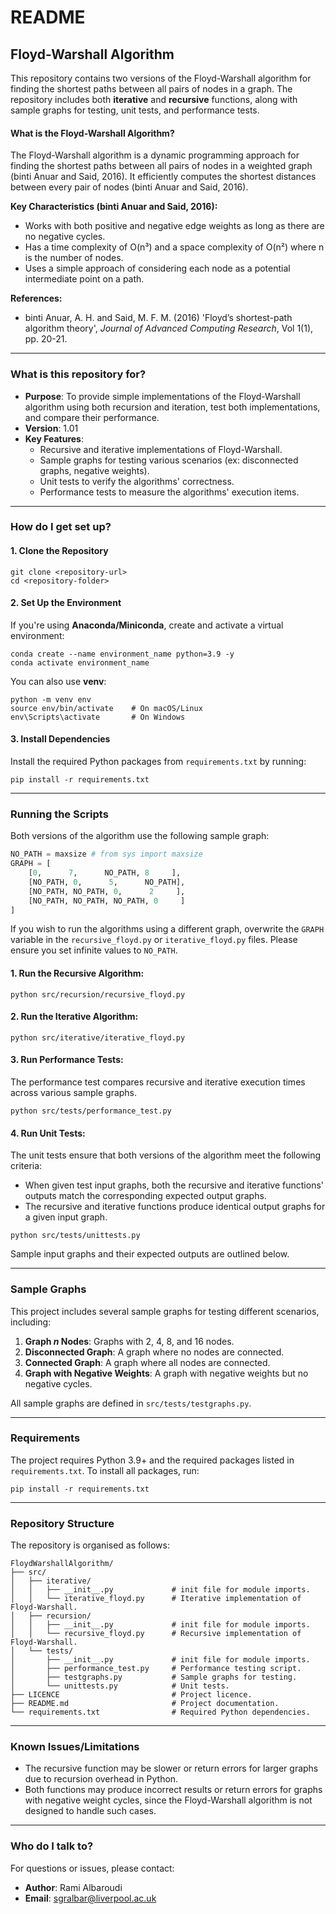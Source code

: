 # README

## Floyd-Warshall Algorithm

This repository contains two versions of the Floyd-Warshall algorithm for finding the shortest paths between all pairs of nodes in a graph. The repository includes both **iterative** and **recursive** functions, along with sample graphs for testing, unit tests, and performance tests.

#### What is the Floyd-Warshall Algorithm?

The Floyd-Warshall algorithm is a dynamic programming approach for finding the shortest paths between all pairs of nodes in a weighted graph (binti Anuar and Said, 2016). It efficiently computes the shortest distances between every pair of nodes (binti Anuar and Said, 2016).

**Key Characteristics (binti Anuar and Said, 2016):**

- Works with both positive and negative edge weights as long as there are no negative cycles.
- Has a time complexity of O(n³) and a space complexity of O(n²) where n is the number of nodes.
- Uses a simple approach of considering each node as a potential intermediate point on a path.

**References:**

- binti Anuar, A. H. and Said, M. F. M. (2016) 'Floyd’s shortest-path algorithm theory', _Journal of Advanced Computing Research_, Vol 1(1), pp. 20-21.

---

### What is this repository for?

- **Purpose**: To provide simple implementations of the Floyd-Warshall algorithm using both recursion and iteration, test both implementations, and compare their performance.
- **Version**: 1.01
- **Key Features**:
  - Recursive and iterative implementations of Floyd-Warshall.
  - Sample graphs for testing various scenarios (ex: disconnected graphs, negative weights).
  - Unit tests to verify the algorithms' correctness.
  - Performance tests to measure the algorithms' execution items.

---

### How do I get set up?

#### 1. Clone the Repository

```
git clone <repository-url>
cd <repository-folder>
```

#### 2. Set Up the Environment

If you're using **Anaconda/Miniconda**, create and activate a virtual environment:

```
conda create --name environment_name python=3.9 -y
conda activate environment_name
```

You can also use **venv**:

```
python -m venv env
source env/bin/activate    # On macOS/Linux
env\Scripts\activate       # On Windows
```

#### 3. Install Dependencies

Install the required Python packages from `requirements.txt` by running:

```
pip install -r requirements.txt
```

---

### Running the Scripts

Both versions of the algorithm use the following sample graph:

```python
NO_PATH = maxsize # from sys import maxsize
GRAPH = [
    [0,      7,      NO_PATH, 8     ],
    [NO_PATH, 0,      5,      NO_PATH],
    [NO_PATH, NO_PATH, 0,      2     ],
    [NO_PATH, NO_PATH, NO_PATH, 0     ]
]
```

If you wish to run the algorithms using a different graph, overwrite the `GRAPH` variable in the `recursive_floyd.py` or `iterative_floyd.py` files. Please ensure you set infinite values to `NO_PATH`.

#### 1. Run the Recursive Algorithm:

```
python src/recursion/recursive_floyd.py
```

#### 2. Run the Iterative Algorithm:

```
python src/iterative/iterative_floyd.py
```

#### 3. Run Performance Tests:

The performance test compares recursive and iterative execution times across various sample graphs.

```
python src/tests/performance_test.py
```

#### 4. Run Unit Tests:

The unit tests ensure that both versions of the algorithm meet the following criteria:

- When given test input graphs, both the recursive and iterative functions' outputs match the corresponding expected output graphs.
- The recursive and iterative functions produce identical output graphs for a given input graph.

```
python src/tests/unittests.py
```

Sample input graphs and their expected outputs are outlined below.

---

### Sample Graphs

This project includes several sample graphs for testing different scenarios, including:

1. **Graph *n* Nodes**: Graphs with 2, 4, 8, and 16 nodes.
2. **Disconnected Graph**: A graph where no nodes are connected.
3. **Connected Graph**: A graph where all nodes are connected.
4. **Graph with Negative Weights**: A graph with negative weights but no negative cycles.

All sample graphs are defined in `src/tests/testgraphs.py`.

---

### Requirements

The project requires Python 3.9+ and the required packages listed in `requirements.txt`. To install all packages, run:

```
pip install -r requirements.txt
```

---

### Repository Structure

The repository is organised as follows:

```
FloydWarshallAlgorithm/
├── src/
│   ├── iterative/
│   │   ├── __init__.py             # init file for module imports.
│   │   └── iterative_floyd.py      # Iterative implementation of Floyd-Warshall.
│   ├── recursion/
│   │   ├── __init__.py             # init file for module imports.
│   │   └── recursive_floyd.py      # Recursive implementation of Floyd-Warshall.
│   └── tests/
│       ├── __init__.py             # init file for module imports.
│       ├── performance_test.py     # Performance testing script.
│       ├── testgraphs.py           # Sample graphs for testing.
│       └── unittests.py            # Unit tests.
├── LICENCE                         # Project licence.
├── README.md                       # Project documentation.
└── requirements.txt                # Required Python dependencies.
```

---

### Known Issues/Limitations

- The recursive function may be slower or return errors for larger graphs due to recursion overhead in Python.
- Both functions may produce incorrect results or return errors for graphs with negative weight cycles, since the Floyd-Warshall algorithm is not designed to handle such cases.

---

### Who do I talk to?

For questions or issues, please contact:

- **Author**: Rami Albaroudi
- **Email**: sgralbar@liverpool.ac.uk
